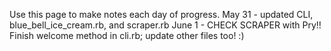 Use this page to make notes each day of progress.
May 31 - updated CLI, blue_bell_ice_cream.rb, and scraper.rb
June 1 - CHECK SCRAPER with Pry!! Finish welcome method in cli.rb; update other files too! :)
